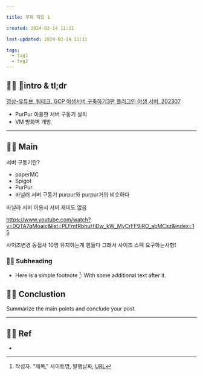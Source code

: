 ```yaml
---

title: 무제 파일 1

created: 2024-02-14 11:11

last-updated: 2024-02-14 11:11

tags:
  - tag1
  - tag2
---
```


## 👯‍♂️ intro & tl;dr

[영상-유튜브, 팀테크, GCP 야생서버 구축하기3편 플러그인 야생 서버, 202307](https://www.youtube.com/watch?v=VXX8og1do9g)

-  PurPur 이용한 서버 구동기 설치
- VM 방화벽 개방
 
--- 

## 👯‍♂️ Main

서버 구동기란?
- paperMC
- Spigot
- PurPur 
- 바닐러 서버 구동기
purpur와 purpur거의 비슷하다

바닐라 서버 이용시 서버 재미도 없음 

https://www.youtube.com/watch?v=0QTA7qMoaic&list=PLFmfRbhuHiDw_kW_MyCrFF9jRO_abMCsz&index=15

사이즈변경
동접사 10명 유지하는게 힘들다
그래서 사이즈 스펙 요구하는사항!

### 👯‍♂️ Subheading

- Here is a simple footnote [^1]:  With some additional text after it.

## 👯‍♂️ Conclustion

Summarize the main points and conclude your post.

--- 

## 👯‍♂️ Ref

- [^1]:  작성자. "제목," 사이트명, 발행날짜, [URL](www.naver.com)

